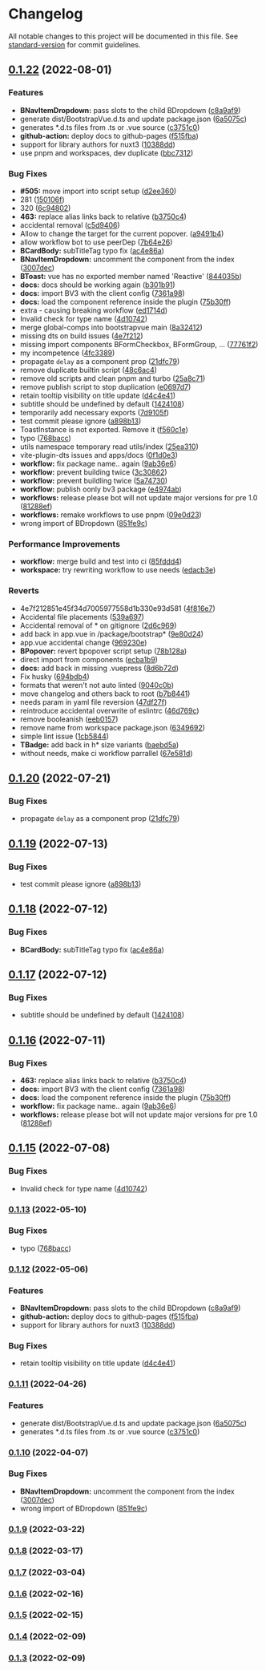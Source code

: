 # Changelog

All notable changes to this project will be documented in this file. See [standard-version](https://github.com/conventional-changelog/standard-version) for commit guidelines.

## [0.1.22](https://github.com/Steffy29/bootstrap-vue-3/compare/v0.1.21...v0.1.22) (2022-08-01)


### Features

* **BNavItemDropdown:** pass slots to the child BDropdown ([c8a9af9](https://github.com/Steffy29/bootstrap-vue-3/commit/c8a9af9831008bfbaf392bca8aeb54f7373ae131))
* generate dist/BootstrapVue.d.ts and update package.json ([6a5075c](https://github.com/Steffy29/bootstrap-vue-3/commit/6a5075c392169c9efc7e24393fa4753092627813))
* generates *.d.ts files from .ts or .vue source ([c3751c0](https://github.com/Steffy29/bootstrap-vue-3/commit/c3751c09e50cc3e48bca7b1d6bf05cf6333ab94e))
* **github-action:** deploy docs to github-pages ([f515fba](https://github.com/Steffy29/bootstrap-vue-3/commit/f515fba3947931743c16831d622715b48bea53d6))
* support for library authors for nuxt3 ([10388dd](https://github.com/Steffy29/bootstrap-vue-3/commit/10388dddc0a484ec6e8b90676dbb3cc3a095406b))
* use pnpm and workspaces, dev duplicate ([bbc7312](https://github.com/Steffy29/bootstrap-vue-3/commit/bbc73120dd7bd29d62a3c44a751375accfdb13c1))


### Bug Fixes

* **#505:** move import into script setup ([d2ee360](https://github.com/Steffy29/bootstrap-vue-3/commit/d2ee36034a7ba0c59c02574b9c2ca51b38a5dde7))
* 281 ([150106f](https://github.com/Steffy29/bootstrap-vue-3/commit/150106f117be1a8c9b1f2a388100c4ea5f35874f))
* 320 ([6c94802](https://github.com/Steffy29/bootstrap-vue-3/commit/6c94802aa521855341fc29ed7d5c65c6cddbeaf0))
* **463:** replace alias links back to relative ([b3750c4](https://github.com/Steffy29/bootstrap-vue-3/commit/b3750c45c9b8695215b0799ccf0bff77f580f932))
* accidental removal ([c5d9406](https://github.com/Steffy29/bootstrap-vue-3/commit/c5d94069bd8bf1e48dd89d781cc39903a4b51a21))
* Allow to change the target for the current popover. ([a9491b4](https://github.com/Steffy29/bootstrap-vue-3/commit/a9491b4290936ec3998b23228d5368a521cf1394))
* allow workflow bot to use peerDep ([7b64e26](https://github.com/Steffy29/bootstrap-vue-3/commit/7b64e26e21640208e21faae66e1277f1eef0c230))
* **BCardBody:** subTitleTag typo fix ([ac4e86a](https://github.com/Steffy29/bootstrap-vue-3/commit/ac4e86ab6f7f4dc1277498d943615d73a51fd5cc))
* **BNavItemDropdown:** uncomment the component from the index ([3007dec](https://github.com/Steffy29/bootstrap-vue-3/commit/3007dec442fa23f2a5a4012b4ef40b621ea9f5bf))
* **BToast:** vue has no exported member named 'Reactive' ([844035b](https://github.com/Steffy29/bootstrap-vue-3/commit/844035ba055a4bcad03e195825155e122ba7880a))
* **docs:** docs should be working again ([b301b91](https://github.com/Steffy29/bootstrap-vue-3/commit/b301b91982ef8aa92a986d3fb8e20acea5b1d7df))
* **docs:** import BV3 with the client config ([7361a98](https://github.com/Steffy29/bootstrap-vue-3/commit/7361a98c8a3c2c04891828c1a9f90412349d7fbb))
* **docs:** load the component reference inside the plugin ([75b30ff](https://github.com/Steffy29/bootstrap-vue-3/commit/75b30ffb59e84f864b9c126a1996eb6e1d3c561d))
* extra - causing breaking workflow ([ed1714d](https://github.com/Steffy29/bootstrap-vue-3/commit/ed1714d48ed00b9e3e5596bb4c694d035d5283f3))
* Invalid check for type name ([4d10742](https://github.com/Steffy29/bootstrap-vue-3/commit/4d107425e195676fbfe35e16a40192ae10224489))
* merge global-comps into bootstrapvue main ([8a32412](https://github.com/Steffy29/bootstrap-vue-3/commit/8a3241230032675f420d9aeb41bf337c7b1c0d9d))
* missing dts on build issues ([4e7f212](https://github.com/Steffy29/bootstrap-vue-3/commit/4e7f212851e45f34d7005977558d1b330e93d581))
* missing import components BFormCheckbox, BFormGroup, ... ([77761f2](https://github.com/Steffy29/bootstrap-vue-3/commit/77761f2a25d375d9c6b84031f7f171950d5db750))
* my incompetence ([4fc3389](https://github.com/Steffy29/bootstrap-vue-3/commit/4fc33894a3e75b0b462dfa22ef3eb9364484d845))
* propagate `delay` as a component prop ([21dfc79](https://github.com/Steffy29/bootstrap-vue-3/commit/21dfc79c8eac60a8e315488013c381ffe5f3facb))
* remove duplicate builtin script ([48c6ac4](https://github.com/Steffy29/bootstrap-vue-3/commit/48c6ac44d2752d6bbc924a724950a1ce20f9e7b6))
* remove old scripts and clean pnpm and turbo ([25a8c71](https://github.com/Steffy29/bootstrap-vue-3/commit/25a8c719ed1e63dce24b8895fe62610e3e03b4cc))
* remove publish script to stop duplication ([e0697d7](https://github.com/Steffy29/bootstrap-vue-3/commit/e0697d7789dc76be89f147b3378060c6f3e8c458))
* retain tooltip visibility on title update ([d4c4e41](https://github.com/Steffy29/bootstrap-vue-3/commit/d4c4e4110017b4186e29e49300b2e574141f9ae2))
* subtitle should be undefined by default ([1424108](https://github.com/Steffy29/bootstrap-vue-3/commit/1424108bf8ea6e38efd46bdb549cc26937504b17))
* temporarily add necessary exports ([7d9105f](https://github.com/Steffy29/bootstrap-vue-3/commit/7d9105fb6de269e1db758eb93f8f0af17887f61f))
* test commit please ignore ([a898b13](https://github.com/Steffy29/bootstrap-vue-3/commit/a898b1365ee860fad760d9d98be1bff1d6c1b6b1))
* ToastInstance is not exported. Remove it ([f560c1e](https://github.com/Steffy29/bootstrap-vue-3/commit/f560c1e9236d39ffd866aa5102afe40a7d1d9ec2))
* typo ([768bacc](https://github.com/Steffy29/bootstrap-vue-3/commit/768bacc546c8588e09b65ca1c600f3bf7af28fce))
* utils namespace temporary read utils/index ([25ea310](https://github.com/Steffy29/bootstrap-vue-3/commit/25ea3102d166fb1f59951d8ccdecfa812769395c))
* vite-plugin-dts issues and apps/docs ([0f1d0e3](https://github.com/Steffy29/bootstrap-vue-3/commit/0f1d0e397ef55689d51ed1628d77378177e4404e))
* **workflow:** fix package name.. again ([9ab36e6](https://github.com/Steffy29/bootstrap-vue-3/commit/9ab36e6582e3bbb451341e1caf5514c7aa642e07))
* **workflow:** prevent building twice ([3c30862](https://github.com/Steffy29/bootstrap-vue-3/commit/3c308622a5b1d5b6259d51d9099116d6d40d3715))
* **workflow:** prevent buildling twice ([5a74730](https://github.com/Steffy29/bootstrap-vue-3/commit/5a74730f17fe1014286bf7eca96a37bd0e716810))
* **workflow:** publish oonly bv3 package ([e4974ab](https://github.com/Steffy29/bootstrap-vue-3/commit/e4974ab055d2e72eaaf5167a465d80c33650f47d))
* **workflows:** release please bot will not update major versions for pre 1.0 ([81288ef](https://github.com/Steffy29/bootstrap-vue-3/commit/81288efebee35867f11e268c436d006737a8495a))
* **workflows:** remake workflows to use pnpm ([09e0d23](https://github.com/Steffy29/bootstrap-vue-3/commit/09e0d23dcaf17543cc21165a398f469f0f5e5661))
* wrong import of BDropdown ([851fe9c](https://github.com/Steffy29/bootstrap-vue-3/commit/851fe9c70880dce4f4b85c0f945679a08a2abf24))


### Performance Improvements

* **workflow:** merge build and test into ci ([85fddd4](https://github.com/Steffy29/bootstrap-vue-3/commit/85fddd4a8d4699fc5ee6ae755c5793e9cee104cb))
* **workspace:** try rewriting workflow to use needs ([edacb3e](https://github.com/Steffy29/bootstrap-vue-3/commit/edacb3e2ef89496820c12e26f57aa695729dddd0))


### Reverts

* 4e7f212851e45f34d7005977558d1b330e93d581 ([4f816e7](https://github.com/Steffy29/bootstrap-vue-3/commit/4f816e7e055222446d3b5024e34257197f0514b8))
* Accidental file placements ([539a697](https://github.com/Steffy29/bootstrap-vue-3/commit/539a6975833a2e742e59b64962a61ee70a71edf1))
* Accidental removal of * on gitignore ([2d6c969](https://github.com/Steffy29/bootstrap-vue-3/commit/2d6c96902f63d42732eab431e2b5642f02e281f6))
* add back in app.vue in /package/bootstrap* ([9e80d24](https://github.com/Steffy29/bootstrap-vue-3/commit/9e80d24dc214eb23304cad8a800e48ea929890ef))
* app.vue accidental change ([969230e](https://github.com/Steffy29/bootstrap-vue-3/commit/969230eba465ada6fc650ebad7b8b0411606cfe5))
* **BPopover:** revert bpopover script setup ([78b128a](https://github.com/Steffy29/bootstrap-vue-3/commit/78b128aed0af5d301a5b1e7ed2459104be97b0ba))
* direct import from components ([ecba1b9](https://github.com/Steffy29/bootstrap-vue-3/commit/ecba1b95dededa93b856f5b9bcee7058c1772415))
* **docs:** add back in missing .vuepress ([8d6b72d](https://github.com/Steffy29/bootstrap-vue-3/commit/8d6b72deff29879a4c0a0c0f0916ae682c63fbe2))
* Fix husky ([694bdb4](https://github.com/Steffy29/bootstrap-vue-3/commit/694bdb46fce825363b4b82e72404a00337db09c8))
* formats that weren't not auto linted ([9040c0b](https://github.com/Steffy29/bootstrap-vue-3/commit/9040c0bbb08bb5ac99edfa0a7c6d5e13e0a98b21))
* move changelog and others back to root ([b7b8441](https://github.com/Steffy29/bootstrap-vue-3/commit/b7b8441dd628a0d66cf271d0d21843189b13b53e))
* needs param in yaml file reversion ([47df27f](https://github.com/Steffy29/bootstrap-vue-3/commit/47df27f192365a43426a5ffaf716bb3204bee52c))
* reintroduce accidental overwrite of eslintrc ([46d769c](https://github.com/Steffy29/bootstrap-vue-3/commit/46d769c7d384a04abf8fd7b848031b82322609d4))
* remove booleanish ([eeb0157](https://github.com/Steffy29/bootstrap-vue-3/commit/eeb015707ac5f0c733dd576b6c34a551390391d1))
* remove name from workspace package.json ([6349692](https://github.com/Steffy29/bootstrap-vue-3/commit/6349692979e141f41218ec129e14f9398e42aa17))
* simple lint issue ([1cb5844](https://github.com/Steffy29/bootstrap-vue-3/commit/1cb5844429f26eb4de1d4a4ec61036fcf2dac022))
* **TBadge:** add back in h* size variants ([baebd5a](https://github.com/Steffy29/bootstrap-vue-3/commit/baebd5ac929017d34c3b843107b8bc36bba8342a))
* without needs, make ci workflow parrallel ([67e581d](https://github.com/Steffy29/bootstrap-vue-3/commit/67e581d189f1cf0d3eb5bf61b0f7dae50fcfb2fd))

## [0.1.20](https://github.com/cdmoro/bootstrap-vue-3/compare/v0.1.19...v0.1.20) (2022-07-21)


### Bug Fixes

* propagate `delay` as a component prop ([21dfc79](https://github.com/cdmoro/bootstrap-vue-3/commit/21dfc79c8eac60a8e315488013c381ffe5f3facb))

## [0.1.19](https://github.com/cdmoro/bootstrap-vue-3/compare/v0.1.18...v0.1.19) (2022-07-13)


### Bug Fixes

* test commit please ignore ([a898b13](https://github.com/cdmoro/bootstrap-vue-3/commit/a898b1365ee860fad760d9d98be1bff1d6c1b6b1))

## [0.1.18](https://github.com/cdmoro/bootstrap-vue-3/compare/v0.1.17...v0.1.18) (2022-07-12)


### Bug Fixes

* **BCardBody:** subTitleTag typo fix ([ac4e86a](https://github.com/cdmoro/bootstrap-vue-3/commit/ac4e86ab6f7f4dc1277498d943615d73a51fd5cc))

## [0.1.17](https://github.com/cdmoro/bootstrap-vue-3/compare/v0.1.16...v0.1.17) (2022-07-12)


### Bug Fixes

* subtitle should be undefined by default ([1424108](https://github.com/cdmoro/bootstrap-vue-3/commit/1424108bf8ea6e38efd46bdb549cc26937504b17))

## [0.1.16](https://github.com/cdmoro/bootstrap-vue-3/compare/v0.1.15...v0.1.16) (2022-07-11)


### Bug Fixes

* **463:** replace alias links back to relative ([b3750c4](https://github.com/cdmoro/bootstrap-vue-3/commit/b3750c45c9b8695215b0799ccf0bff77f580f932))
* **docs:** import BV3 with the client config ([7361a98](https://github.com/cdmoro/bootstrap-vue-3/commit/7361a98c8a3c2c04891828c1a9f90412349d7fbb))
* **docs:** load the component reference inside the plugin ([75b30ff](https://github.com/cdmoro/bootstrap-vue-3/commit/75b30ffb59e84f864b9c126a1996eb6e1d3c561d))
* **workflow:** fix package name.. again ([9ab36e6](https://github.com/cdmoro/bootstrap-vue-3/commit/9ab36e6582e3bbb451341e1caf5514c7aa642e07))
* **workflows:** release please bot will not update major versions for pre 1.0 ([81288ef](https://github.com/cdmoro/bootstrap-vue-3/commit/81288efebee35867f11e268c436d006737a8495a))

## [0.1.15](https://github.com/cdmoro/bootstrap-vue-3/compare/v0.1.14...v0.1.15) (2022-07-08)


### Bug Fixes

* Invalid check for type name ([4d10742](https://github.com/cdmoro/bootstrap-vue-3/commit/4d107425e195676fbfe35e16a40192ae10224489))

### [0.1.13](https://github.com/cdmoro/bootstrap-vue-3/compare/v0.1.12...v0.1.13) (2022-05-10)

### Bug Fixes

- typo ([768bacc](https://github.com/cdmoro/bootstrap-vue-3/commit/768bacc546c8588e09b65ca1c600f3bf7af28fce))

### [0.1.12](https://github.com/cdmoro/bootstrap-vue-3/compare/v0.1.11...v0.1.12) (2022-05-06)

### Features

- **BNavItemDropdown:** pass slots to the child BDropdown ([c8a9af9](https://github.com/cdmoro/bootstrap-vue-3/commit/c8a9af9831008bfbaf392bca8aeb54f7373ae131))
- **github-action:** deploy docs to github-pages ([f515fba](https://github.com/cdmoro/bootstrap-vue-3/commit/f515fba3947931743c16831d622715b48bea53d6))
- support for library authors for nuxt3 ([10388dd](https://github.com/cdmoro/bootstrap-vue-3/commit/10388dddc0a484ec6e8b90676dbb3cc3a095406b))

### Bug Fixes

- retain tooltip visibility on title update ([d4c4e41](https://github.com/cdmoro/bootstrap-vue-3/commit/d4c4e4110017b4186e29e49300b2e574141f9ae2))

### [0.1.11](https://github.com/cdmoro/bootstrap-vue-3/compare/v0.1.10...v0.1.11) (2022-04-26)

### Features

- generate dist/BootstrapVue.d.ts and update package.json ([6a5075c](https://github.com/cdmoro/bootstrap-vue-3/commit/6a5075c392169c9efc7e24393fa4753092627813))
- generates \*.d.ts files from .ts or .vue source ([c3751c0](https://github.com/cdmoro/bootstrap-vue-3/commit/c3751c09e50cc3e48bca7b1d6bf05cf6333ab94e))

### [0.1.10](https://github.com/cdmoro/bootstrap-vue-3/compare/v0.1.9...v0.1.10) (2022-04-07)

### Bug Fixes

- **BNavItemDropdown:** uncomment the component from the index ([3007dec](https://github.com/cdmoro/bootstrap-vue-3/commit/3007dec442fa23f2a5a4012b4ef40b621ea9f5bf))
- wrong import of BDropdown ([851fe9c](https://github.com/cdmoro/bootstrap-vue-3/commit/851fe9c70880dce4f4b85c0f945679a08a2abf24))

### [0.1.9](https://github.com/cdmoro/bootstrap-vue-3/compare/v0.1.8...v0.1.9) (2022-03-22)

### [0.1.8](https://github.com/cdmoro/bootstrap-vue-3/compare/v0.1.7...v0.1.8) (2022-03-17)

### [0.1.7](https://github.com/cdmoro/bootstrap-vue-3/compare/v0.1.6...v0.1.7) (2022-03-04)

### [0.1.6](https://github.com/cdmoro/bootstrap-vue-3/compare/v0.1.5...v0.1.6) (2022-02-16)

### [0.1.5](https://github.com/cdmoro/bootstrap-vue-3/compare/v0.1.4...v0.1.5) (2022-02-15)

### [0.1.4](https://github.com/cdmoro/bootstrap-vue-3/compare/v0.1.3...v0.1.4) (2022-02-09)

### [0.1.3](https://github.com/cdmoro/bootstrap-vue-3/compare/v0.1.2...v0.1.3) (2022-02-09)
